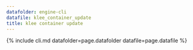 ```yaml
---
datafolder: engine-cli
datafile: klee_container_update
title: klee container update
---
```

{% include cli.md datafolder=page.datafolder datafile=page.datafile %}

